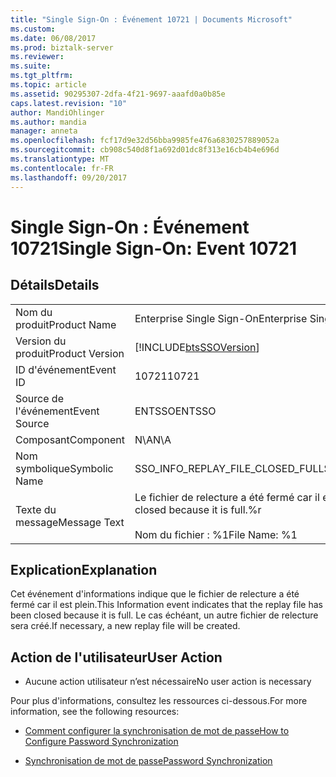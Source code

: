 ```yaml
---
title: "Single Sign-On : Événement 10721 | Documents Microsoft"
ms.custom: 
ms.date: 06/08/2017
ms.prod: biztalk-server
ms.reviewer: 
ms.suite: 
ms.tgt_pltfrm: 
ms.topic: article
ms.assetid: 90295307-2dfa-4f21-9697-aaafd0a0b85e
caps.latest.revision: "10"
author: MandiOhlinger
ms.author: mandia
manager: anneta
ms.openlocfilehash: fcf17d9e32d56bba9985fe476a6830257889052a
ms.sourcegitcommit: cb908c540d8f1a692d01dc8f313e16cb4b4e696d
ms.translationtype: MT
ms.contentlocale: fr-FR
ms.lasthandoff: 09/20/2017
---
```

# <a name="single-sign-on-event-10721"></a><span data-ttu-id="8a831-102">Single Sign-On : Événement 10721</span><span class="sxs-lookup"><span data-stu-id="8a831-102">Single Sign-On: Event 10721</span></span>
## <a name="details"></a><span data-ttu-id="8a831-103">Détails</span><span class="sxs-lookup"><span data-stu-id="8a831-103">Details</span></span>  
  
|||  
|-|-|  
|<span data-ttu-id="8a831-104">Nom du produit</span><span class="sxs-lookup"><span data-stu-id="8a831-104">Product Name</span></span>|<span data-ttu-id="8a831-105">Enterprise Single Sign-On</span><span class="sxs-lookup"><span data-stu-id="8a831-105">Enterprise Single Sign-On</span></span>|  
|<span data-ttu-id="8a831-106">Version du produit</span><span class="sxs-lookup"><span data-stu-id="8a831-106">Product Version</span></span>|[!INCLUDE[btsSSOVersion](../includes/btsssoversion-md.md)]|  
|<span data-ttu-id="8a831-107">ID d'événement</span><span class="sxs-lookup"><span data-stu-id="8a831-107">Event ID</span></span>|<span data-ttu-id="8a831-108">10721</span><span class="sxs-lookup"><span data-stu-id="8a831-108">10721</span></span>|  
|<span data-ttu-id="8a831-109">Source de l'événement</span><span class="sxs-lookup"><span data-stu-id="8a831-109">Event Source</span></span>|<span data-ttu-id="8a831-110">ENTSSO</span><span class="sxs-lookup"><span data-stu-id="8a831-110">ENTSSO</span></span>|  
|<span data-ttu-id="8a831-111">Composant</span><span class="sxs-lookup"><span data-stu-id="8a831-111">Component</span></span>|<span data-ttu-id="8a831-112">N\A</span><span class="sxs-lookup"><span data-stu-id="8a831-112">N\A</span></span>|  
|<span data-ttu-id="8a831-113">Nom symbolique</span><span class="sxs-lookup"><span data-stu-id="8a831-113">Symbolic Name</span></span>|<span data-ttu-id="8a831-114">SSO_INFO_REPLAY_FILE_CLOSED_FULL</span><span class="sxs-lookup"><span data-stu-id="8a831-114">SSO_INFO_REPLAY_FILE_CLOSED_FULL</span></span>|  
|<span data-ttu-id="8a831-115">Texte du message</span><span class="sxs-lookup"><span data-stu-id="8a831-115">Message Text</span></span>|<span data-ttu-id="8a831-116">Le fichier de relecture a été fermé car il est plein.%r</span><span class="sxs-lookup"><span data-stu-id="8a831-116">The replay file has been closed because it is full.%r</span></span><br /><br /> <span data-ttu-id="8a831-117">Nom du fichier : %1</span><span class="sxs-lookup"><span data-stu-id="8a831-117">File Name: %1</span></span>|  
  
## <a name="explanation"></a><span data-ttu-id="8a831-118">Explication</span><span class="sxs-lookup"><span data-stu-id="8a831-118">Explanation</span></span>  
 <span data-ttu-id="8a831-119">Cet événement d'informations indique que le fichier de relecture a été fermé car il est plein.</span><span class="sxs-lookup"><span data-stu-id="8a831-119">This Information event indicates that the replay file has been closed because it is full.</span></span> <span data-ttu-id="8a831-120">Le cas échéant, un autre fichier de relecture sera créé.</span><span class="sxs-lookup"><span data-stu-id="8a831-120">If necessary, a new replay file will be created.</span></span>  
  
## <a name="user-action"></a><span data-ttu-id="8a831-121">Action de l'utilisateur</span><span class="sxs-lookup"><span data-stu-id="8a831-121">User Action</span></span>  
  
-   <span data-ttu-id="8a831-122">Aucune action utilisateur n’est nécessaire</span><span class="sxs-lookup"><span data-stu-id="8a831-122">No user action is necessary</span></span>  
  
 <span data-ttu-id="8a831-123">Pour plus d'informations, consultez les ressources ci-dessous.</span><span class="sxs-lookup"><span data-stu-id="8a831-123">For more information, see the following resources:</span></span>  
  
-   [<span data-ttu-id="8a831-124">Comment configurer la synchronisation de mot de passe</span><span class="sxs-lookup"><span data-stu-id="8a831-124">How to Configure Password Synchronization</span></span>](../core/how-to-configure-password-synchronization.md)  
  
-   [<span data-ttu-id="8a831-125">Synchronisation de mot de passe</span><span class="sxs-lookup"><span data-stu-id="8a831-125">Password Synchronization</span></span>](../core/password-synchronization2.md)